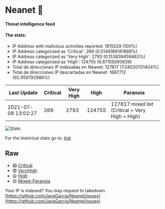 # Neanet :hocho:
#### Threat intelligence feed
#### The stats:

- IP Address with malicious activities reported: 1815529 (100%)
- IP Address categorized as 'Critical':  269 (0.0148166181868%)
- IP Address categorized as 'Very High':  2793 (0.153839459463%)
- IP Address categorized as 'High':  124755 (6.87155093639)
- Total de direcciones IP indexadas en Neanet:  127817 (7.04020701404%)
- Total de direcciones IP descartadas en Neanet:  1687712 (92.959792986%)

| Last Update | Critical | Very High | High | Paranoia |
| --- | --- | --- | --- | --- |
| 2021-07-08 13:02:27 | 269 | 2793 | 124755 | 127817 mixed list (Critical + Very High + High)|

![Stats](https://docs.google.com/spreadsheets/d/e/2PACX-1vSnaNMIXVabIpDJjufMlzH7poXnshF3mgd8Is1g9ytUEzVsP5my4Trn8f-xkoLLQ38xpL3HtmUexLo6/pubchart?oid=501124687&format=image)

For the historical stats go to: [link](/stats.csv)
## Raw
- :scream: [Critical](https://raw.githubusercontent.com/JavaGarcia/Neanet/master/blacklists/neanet_critical.txt)
- :fearful: [VeryHigh](https://raw.githubusercontent.com/JavaGarcia/Neanet/master/blacklists/neanet_veryHigh.txtt)
- :frowning: [High](https://raw.githubusercontent.com/JavaGarcia/Neanet/master/blacklists/neanet_high.txt)
- :dizzy_face: [Mixed-Paranoia](https://raw.githubusercontent.com/JavaGarcia/Neanet/master/blacklists/neanet_all.txt)


Your IP is indexed? You may request to takedown. [https://github.com/JavaGarcia/Neanet/issues](https://github.com/JavaGarcia/Neanet/issues)


































































































































































































































































































































































































































































































































































































































































































































































































































































































































































































































































































































































































































































































































































































































































































































































































































































































































































































































































































































































































































































































































































































































































































































































































































































































































































































































































































































































































































































































































































































































































































































































































































































































































































































































































































































































































































































































































































































































































































































































































































































































































































































































































































































































































































































































































































































































































































































































































































































































































































































































































































































































































































































































































































































































































































































































































































































































































































































































































































































































































































































































































































































































































































































































































































































































































































































































































































































































































































































































































































































































































































































































































































































































































































































































































































































































































































































